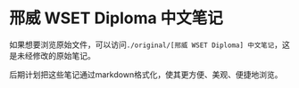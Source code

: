 # 邢威 WSET Diploma 中文笔记

如果想要浏览原始文件，可以访问`./original/[邢威 WSET Diploma] 中文笔记`，这是未经修改的原始笔记。

后期计划把这些笔记通过markdown格式化，使其更方便、美观、便捷地浏览。
